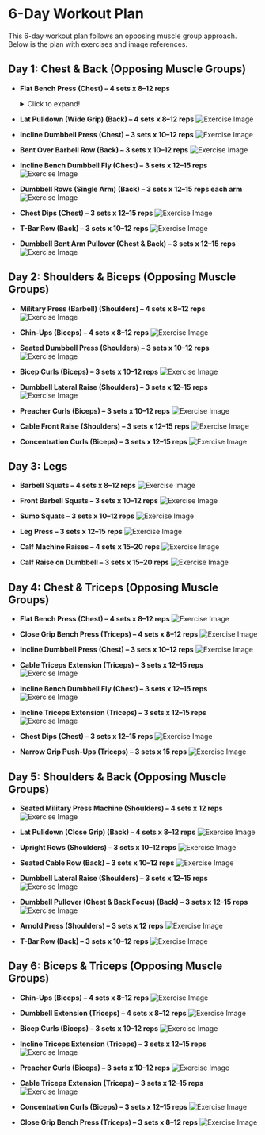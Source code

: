 # 6-Day Workout Plan

This 6-day workout plan follows an opposing muscle group approach. Below is the plan with exercises and image references.

## Day 1: Chest & Back (Opposing Muscle Groups)

- **Flat Bench Press (Chest) – 4 sets x 8–12 reps**
  <details>
    <summary>Click to expand!</summary>      
    
  ![Chest Flat Bench Press](https://github.com/user-attachments/assets/4c7365c2-c5e4-405d-9f75-10453bf3902b)
   </details>

- **Lat Pulldown (Wide Grip) (Back) – 4 sets x 8–12 reps**
  ![Exercise Image](https://via.placeholder.com/150?text=Image+Coming+Soon)

- **Incline Dumbbell Press (Chest) – 3 sets x 10–12 reps**
  ![Exercise Image](https://via.placeholder.com/150?text=Image+Coming+Soon)

- **Bent Over Barbell Row (Back) – 3 sets x 10–12 reps**
  ![Exercise Image](https://via.placeholder.com/150?text=Image+Coming+Soon)

- **Incline Bench Dumbbell Fly (Chest) – 3 sets x 12–15 reps**
  ![Exercise Image](https://via.placeholder.com/150?text=Image+Coming+Soon)

- **Dumbbell Rows (Single Arm) (Back) – 3 sets x 12–15 reps each arm**
  ![Exercise Image](https://via.placeholder.com/150?text=Image+Coming+Soon)

- **Chest Dips (Chest) – 3 sets x 12–15 reps**
  ![Exercise Image](https://via.placeholder.com/150?text=Image+Coming+Soon)

- **T-Bar Row (Back) – 3 sets x 10–12 reps**
  ![Exercise Image](https://via.placeholder.com/150?text=Image+Coming+Soon)

- **Dumbbell Bent Arm Pullover (Chest & Back) – 3 sets x 12–15 reps**
  ![Exercise Image](https://via.placeholder.com/150?text=Image+Coming+Soon)

## Day 2: Shoulders & Biceps (Opposing Muscle Groups)

- **Military Press (Barbell) (Shoulders) – 4 sets x 8–12 reps**
  ![Exercise Image](https://via.placeholder.com/150?text=Image+Coming+Soon)

- **Chin-Ups (Biceps) – 4 sets x 8–12 reps**
  ![Exercise Image](https://via.placeholder.com/150?text=Image+Coming+Soon)

- **Seated Dumbbell Press (Shoulders) – 3 sets x 10–12 reps**
  ![Exercise Image](https://via.placeholder.com/150?text=Image+Coming+Soon)

- **Bicep Curls (Biceps) – 3 sets x 10–12 reps**
  ![Exercise Image](https://via.placeholder.com/150?text=Image+Coming+Soon)

- **Dumbbell Lateral Raise (Shoulders) – 3 sets x 12–15 reps**
  ![Exercise Image](https://via.placeholder.com/150?text=Image+Coming+Soon)

- **Preacher Curls (Biceps) – 3 sets x 10–12 reps**
  ![Exercise Image](https://via.placeholder.com/150?text=Image+Coming+Soon)

- **Cable Front Raise (Shoulders) – 3 sets x 12–15 reps**
  ![Exercise Image](https://via.placeholder.com/150?text=Image+Coming+Soon)

- **Concentration Curls (Biceps) – 3 sets x 12–15 reps**
  ![Exercise Image](https://via.placeholder.com/150?text=Image+Coming+Soon)

## Day 3: Legs

- **Barbell Squats – 4 sets x 8–12 reps**
  ![Exercise Image](https://via.placeholder.com/150?text=Image+Coming+Soon)

- **Front Barbell Squats – 3 sets x 10–12 reps**
  ![Exercise Image](https://via.placeholder.com/150?text=Image+Coming+Soon)

- **Sumo Squats – 3 sets x 10–12 reps**
  ![Exercise Image](https://via.placeholder.com/150?text=Image+Coming+Soon)

- **Leg Press – 3 sets x 12–15 reps**
  ![Exercise Image](https://via.placeholder.com/150?text=Image+Coming+Soon)

- **Calf Machine Raises – 4 sets x 15–20 reps**
  ![Exercise Image](https://via.placeholder.com/150?text=Image+Coming+Soon)

- **Calf Raise on Dumbbell – 3 sets x 15–20 reps**
  ![Exercise Image](https://via.placeholder.com/150?text=Image+Coming+Soon)

## Day 4: Chest & Triceps (Opposing Muscle Groups)

- **Flat Bench Press (Chest) – 4 sets x 8–12 reps**
  ![Exercise Image](https://via.placeholder.com/150?text=Image+Coming+Soon)

- **Close Grip Bench Press (Triceps) – 4 sets x 8–12 reps**
  ![Exercise Image](https://via.placeholder.com/150?text=Image+Coming+Soon)

- **Incline Dumbbell Press (Chest) – 3 sets x 10–12 reps**
  ![Exercise Image](https://via.placeholder.com/150?text=Image+Coming+Soon)

- **Cable Triceps Extension (Triceps) – 3 sets x 12–15 reps**
  ![Exercise Image](https://via.placeholder.com/150?text=Image+Coming+Soon)

- **Incline Bench Dumbbell Fly (Chest) – 3 sets x 12–15 reps**
  ![Exercise Image](https://via.placeholder.com/150?text=Image+Coming+Soon)

- **Incline Triceps Extension (Triceps) – 3 sets x 12–15 reps**
  ![Exercise Image](https://via.placeholder.com/150?text=Image+Coming+Soon)

- **Chest Dips (Chest) – 3 sets x 12–15 reps**
  ![Exercise Image](https://via.placeholder.com/150?text=Image+Coming+Soon)

- **Narrow Grip Push-Ups (Triceps) – 3 sets x 15 reps**
  ![Exercise Image](https://via.placeholder.com/150?text=Image+Coming+Soon)

## Day 5: Shoulders & Back (Opposing Muscle Groups)

- **Seated Military Press Machine (Shoulders) – 4 sets x 12 reps**
  ![Exercise Image](https://via.placeholder.com/150?text=Image+Coming+Soon)

- **Lat Pulldown (Close Grip) (Back) – 4 sets x 8–12 reps**
  ![Exercise Image](https://via.placeholder.com/150?text=Image+Coming+Soon)

- **Upright Rows (Shoulders) – 3 sets x 10–12 reps**
  ![Exercise Image](https://via.placeholder.com/150?text=Image+Coming+Soon)

- **Seated Cable Row (Back) – 3 sets x 10–12 reps**
  ![Exercise Image](https://via.placeholder.com/150?text=Image+Coming+Soon)

- **Dumbbell Lateral Raise (Shoulders) – 3 sets x 12–15 reps**
  ![Exercise Image](https://via.placeholder.com/150?text=Image+Coming+Soon)

- **Dumbbell Pullover (Chest & Back Focus) (Back) – 3 sets x 12–15 reps**
  ![Exercise Image](https://via.placeholder.com/150?text=Image+Coming+Soon)

- **Arnold Press (Shoulders) – 3 sets x 12 reps**
  ![Exercise Image](https://via.placeholder.com/150?text=Image+Coming+Soon)

- **T-Bar Row (Back) – 3 sets x 10–12 reps**
  ![Exercise Image](https://via.placeholder.com/150?text=Image+Coming+Soon)

## Day 6: Biceps & Triceps (Opposing Muscle Groups)

- **Chin-Ups (Biceps) – 4 sets x 8–12 reps**
  ![Exercise Image](https://via.placeholder.com/150?text=Image+Coming+Soon)

- **Dumbbell Extension (Triceps) – 4 sets x 8–12 reps**
  ![Exercise Image](https://via.placeholder.com/150?text=Image+Coming+Soon)

- **Bicep Curls (Biceps) – 3 sets x 10–12 reps**
  ![Exercise Image](https://via.placeholder.com/150?text=Image+Coming+Soon)

- **Incline Triceps Extension (Triceps) – 3 sets x 12–15 reps**
  ![Exercise Image](https://via.placeholder.com/150?text=Image+Coming+Soon)

- **Preacher Curls (Biceps) – 3 sets x 10–12 reps**
  ![Exercise Image](https://via.placeholder.com/150?text=Image+Coming+Soon)

- **Cable Triceps Extension (Triceps) – 3 sets x 12–15 reps**
  ![Exercise Image](https://via.placeholder.com/150?text=Image+Coming+Soon)

- **Concentration Curls (Biceps) – 3 sets x 12–15 reps**
  ![Exercise Image](https://via.placeholder.com/150?text=Image+Coming+Soon)

- **Close Grip Bench Press (Triceps) – 3 sets x 8–12 reps**
  ![Exercise Image](https://via.placeholder.com/150?text=Image+Coming+Soon)

